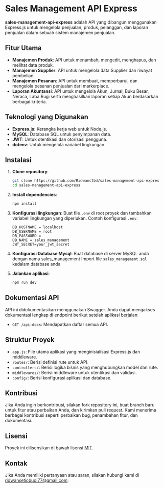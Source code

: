 # Sales Management API Express

**sales-management-api-express** adalah API yang dibangun menggunakan Express.js untuk mengelola penjualan, produk, pelanggan, dan laporan penjualan dalam sebuah sistem manajemen penjualan.

## Fitur Utama

- **Manajemen Produk**: API untuk menambah, mengedit, menghapus, dan melihat data produk.
- **Manajemen Supplier**: API untuk mengelola data Supplier dan riwayat pembelian.
- **Manajemen Pesanan**: API untuk membuat, memperbarui, dan mengelola pesanan penjualan dari markerplace.
- **Laporan Akuntansi**: API untuk mengelola Akun, Jurnal, Buku Besar, Neraca, Laba Rugi serta menghasilkan laporan setiap Akun berdasarkan berbagai kriteria.

## Teknologi yang Digunakan

- **Express.js**: Kerangka kerja web untuk Node.js.
- **MySQL**: Database SQL untuk penyimpanan data.
- **JWT**: Untuk otentikasi dan otorisasi pengguna.
- **dotenv**: Untuk mengelola variabel lingkungan.

## Instalasi

1. **Clone repository**:
    ```bash
    git clone https://github.com/Ridwanstbd/sales-management-api-express.git
    cd sales-management-api-express
    ```

2. **Install dependencies**:
    ```bash
    npm install
    ```

3. **Konfigurasi lingkungan**:
    Buat file `.env` di root proyek dan tambahkan variabel lingkungan yang diperlukan.
    Contoh konfigurasi `.env`:
    ```
    DB_HOSTNAME = localhost
    DB_USERNAME = root
    DB_PASSWORD = 
    DB_NAME = sales_management
    JWT_SECRET=your_jwt_secret
    ```

4. **Konfigurasi Database Mysql**:
    Buat database di server MySQL anda dengan nama sales_management
    Import file `sales_management.sql` kedalam database anda
    
5. **Jalankan aplikasi**:
    ```bash
    npm run dev
    ```
## Dokumentasi API

API ini didokumentasikan menggunakan Swagger. Anda dapat mengakses dokumentasi lengkap di endpoint berikut setelah aplikasi berjalan:
  - `GET /api-docs`: Mendapatkan daftar semua API.


## Struktur Proyek

- `app.js`: File utama aplikasi yang menginisialisasi Express.js dan middleware.
- `routes/`: Berisi definisi rute untuk API.
- `controllers/`: Berisi logika bisnis yang menghubungkan model dan rute.
- `middlewares/`: Berisi middleware untuk otentikasi dan validasi.
- `config/`: Berisi konfigurasi aplikasi dan database.

## Kontribusi

Jika Anda ingin berkontribusi, silakan fork repository ini, buat branch baru untuk fitur atau perbaikan Anda, dan kirimkan pull request. Kami menerima berbagai kontribusi seperti perbaikan bug, penambahan fitur, dan dokumentasi.

## Lisensi

Proyek ini dilisensikan di bawah lisensi [MIT](LICENSE).

## Kontak

Jika Anda memiliki pertanyaan atau saran, silakan hubungi kami di [ridwansetiobudi77@gmail.com](mailto:ridwansetiobudi77@gmail.com).
